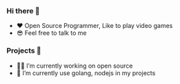 ### Hi there 👋
- ♥️ Open Source Programmer, Like to play video games
- 😎 Feel free to talk to me

### Projects 🎰
- 👨‍💻 I’m currently working on open source
- 🦾 I’m currently use golang, nodejs in my projects
